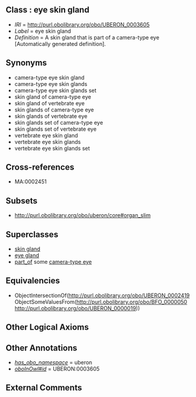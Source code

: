 
## Class : eye skin gland

 * *IRI* = http://purl.obolibrary.org/obo/UBERON_0003605
 * *Label* = eye skin gland
 * *Definition* = A skin gland that is part of a camera-type eye [Automatically generated definition].

## Synonyms

 * camera-type eye skin gland
 * camera-type eye skin glands
 * camera-type eye skin glands set
 * skin gland of camera-type eye
 * skin gland of vertebrate eye
 * skin glands of camera-type eye
 * skin glands of vertebrate eye
 * skin glands set of camera-type eye
 * skin glands set of vertebrate eye
 * vertebrate eye skin gland
 * vertebrate eye skin glands
 * vertebrate eye skin glands set

## Cross-references

 * MA:0002451

## Subsets

 * http://purl.obolibrary.org/obo/uberon/core#organ_slim

## Superclasses

 * [skin gland](../../UBERON/19/UBERON_0002419.md)
 * [eye gland](../../UBERON/59/UBERON_0004859.md)
 * [part_of](../../BFO/50/BFO_0000050.md) some [camera-type eye](../../UBERON/19/UBERON_0000019.md)

## Equivalencies

 * ObjectIntersectionOf(<http://purl.obolibrary.org/obo/UBERON_0002419> ObjectSomeValuesFrom(<http://purl.obolibrary.org/obo/BFO_0000050> <http://purl.obolibrary.org/obo/UBERON_0000019>))

## Other Logical Axioms


## Other Annotations

 * *[has_obo_namespace](../../ce/oboInOwl#hasOBONamespace.md)* = uberon
 * *[oboInOwl#id](../../id/oboInOwl#id.md)* = UBERON:0003605

## External Comments


